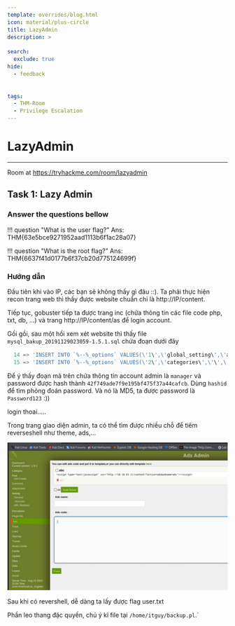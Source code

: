 ```yaml
---
template: overrides/blog.html
icon: material/plus-circle
title: LazyAdmin
description: >
  
search:
  exclude: true
hide:
  - feedback


tags:
  - THM-Room
  - Privilege Escalation
---
```


# __LazyAdmin__

---

Room at https://tryhackme.com/room/lazyadmin

## __Task 1: Lazy Admin__

### __Answer the questions bellow__

!!! question "What is the user flag?"
    Ans: THM{63e5bce9271952aad1113b6f1ac28a07}

!!! question "What is the root flag?"
    Ans: THM{6637f41d0177b6f37cb20d775124699f}

### __Hướng dẫn__

Đầu tiên khi vào IP, các bạn sẽ không thấy gì đâu ::). Ta phải thực hiện recon trang web thì thấy được website chuẩn chỉ là http://IP/content. 

Tiếp tục, gobuster tiếp ta được trang inc (chứa thông tin các file code php, txt, db, ...) và trang http://IP/content/as để login account. 

Gồi gồi, sau một hồi xem xét website thì thấy file `mysql_bakup_20191129023059-1.5.1.sql` chứa đoạn dưới đây 

```sql 
  14 => 'INSERT INTO `%--%_options` VALUES(\'1\',\'global_setting\',\'a:17:{s:4:\\"name\\";s:25:\\"Lazy Admin&#039;s Website\\";s:6:\\"author\\";s:10:\\"Lazy Admin\\";s:5:\\"title\\";s:0:\\"\\";s:8:\\"keywords\\";s:8:\\"Keywords\\";s:11:\\"description\\";s:11:\\"Description\\";s:5:\\"admin\\";s:7:\\"manager\\";s:6:\\"passwd\\";s:32:\\"42f749ade7f9e195bf475f37a44cafcb\\";s:5:\\"close\\";i:1;s:9:\\"close_tip\\";s:454:\\"<p>Welcome to SweetRice - Thank your for install SweetRice as your website management system.</p><h1>This site is building now , please come late.</h1><p>If you are the webmaster,please go to Dashboard -> General -> Website setting </p><p>and uncheck the checkbox \\"Site close\\" to open your website.</p><p>More help at <a href=\\"http://www.basic-cms.org/docs/5-things-need-to-be-done-when-SweetRice-installed/\\">Tip for Basic CMS SweetRice installed</a></p>\\";s:5:\\"cache\\";i:0;s:13:\\"cache_expired\\";i:0;s:10:\\"user_track\\";i:0;s:11:\\"url_rewrite\\";i:0;s:4:\\"logo\\";s:0:\\"\\";s:5:\\"theme\\";s:0:\\"\\";s:4:\\"lang\\";s:9:\\"en-us.php\\";s:11:\\"admin_email\\";N;}\',\'1575023409\');',
  15 => 'INSERT INTO `%--%_options` VALUES(\'2\',\'categories\',\'\',\'1575023409\');',
```

Để ý thấy đoạn mã trên chứa thông tin account admin là `manager` và password được hash thành `42f749ade7f9e195bf475f37a44cafcb`. Dùng `hashid` để tìm phỏng đoán password. Và nó là MD5, ta được password là `Password123` :))

login thoai.....

Trong trang giao diện admin, ta có thể tìm được nhiều chỗ để tiêm reverseshell như theme, ads,...

![Alt text](image.png)

Sau khi có revershell, dễ dàng ta lấy được flag user.txt

Phần leo thang đặc quyền, chú ý kĩ file tại `/home/itguy/backup.pl`.`

